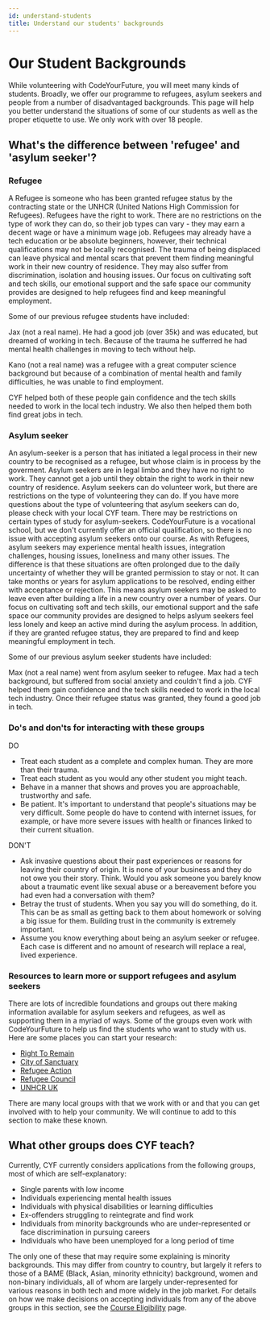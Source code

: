```yaml
---
id: understand-students
title: Understand our students' backgrounds
---
```


# Our Student Backgrounds

While volunteering with CodeYourFuture, you will meet many kinds of students. Broadly, we offer our programme to refugees, asylum seekers and people from a number of disadvantaged backgrounds. This page will help you better understand the situations of some of our students as well as the proper etiquette to use.  We only work with over 18 people. 

## What's the difference between 'refugee' and 'asylum seeker'?

### Refugee

A Refugee is someone who has been granted refugee status by the contracting state or the UNHCR \(United Nations High Commission for Refugees\). Refugees have the right to work. There are no restrictions on the type of work they can do, so their job types can vary - they may earn a decent wage or have a minimum wage job. Refugees may already have a tech education or be absolute beginners, however, their technical qualifications may not be locally recognised. The trauma of being displaced can leave physical and mental scars that prevent them finding meaningful work in their new country of residence. They may also suffer from discrimination, isolation and housing issues. Our focus on cultivating soft and tech skills, our emotional support and the safe space our community provides are designed to help refugees find and keep meaningful employment.

Some of our previous refugee students have included:

Jax \(not a real name\). He had a good job \(over 35k\) and was educated, but dreamed of working in tech. Because of the trauma he sufferred he had mental health challenges in moving to tech without help.

Kano \(not a real name\) was a refugee with a great computer science background but because of a combination of mental health and family difficulties, he was unable to find employment.

CYF helped both of these people gain confidence and the tech skills needed to work in the local tech industry. We also then helped them both find great jobs in tech.

### Asylum seeker

An asylum-seeker is a person that has initiated a legal process in their new country to be recognised as a refugee, but whose claim is in process by the goverment. Asylum seekers are in legal limbo and they have no right to work. They cannot get a job until they obtain the right to work in their new country of residence. Asylum seekers can do volunteer work, but there are restrictions on the type of volunteering they can do. If you have more questions about the type of volunteering that asylum seekers can do, please check with your local CYF team. There may be restrictions on certain types of study for asylum-seekers. CodeYourFuture is a vocational school, but we don't currently offer an official qualification, so there is no issue with accepting asylum seekers onto our course. As with Refugees, asylum seekers may experience mental health issues, integration challenges, housing issues, loneliness and many other issues. The difference is that these situations are often prolonged due to the daily uncertainty of whether they will be granted permission to stay or not. It can take months or years for asylum applications to be resolved, ending either with acceptance or rejection. This means asylum seekers may be asked to leave even after building a life in a new country over a number of years. Our focus on cultivating soft and tech skills, our emotional support and the safe space our community provides are designed to helps aslyum seekers feel less lonely and keep an active mind during the asylum process. In addition, if they are granted refugee status, they are prepared to find and keep meaningful employment in tech.

Some of our previous asylum seeker students have included:

Max \(not a real name\) went from asylum seeker to refugee. Max had a tech background, but suffered from social anxiety and couldn't find a job. CYF helped them gain confidence and the tech skills needed to work in the local tech industry. Once their refugee status was granted, they found a good job in tech.

### Do's and don'ts for interacting with these groups

DO

* Treat each student as a complete and complex human. They are more than their trauma.
* Treat each student as you would any other student you might teach.
* Behave in a manner that shows and proves you are approachable, trustworthy and safe.
* Be patient. It's important to understand that people's situations may be very difficult. Some people do have to contend with internet issues, for example, or have more severe issues with health or finances linked to their current situation.

DON'T

* Ask invasive questions about their past experiences or reasons for leaving their country of origin. It is none of your business and they do not owe you their story. Think. Would you ask someone you barely know about a traumatic event like sexual abuse or a bereavement before you had even had a conversation with them?
* Betray the trust of students. When you say you will do something, do it. This can be as small as getting back to them about homework or solving a big issue for them. Building trust in the community is extremely important.
* Assume you know everything about being an asylum seeker or refugee. Each case is different and no amount of research will replace a real, lived experience.

### Resources to learn more or support refugees and asylum seekers

There are lots of incredible foundations and groups out there making information available for asylum seekers and refugees, as well as supporting them in a myriad of ways. Some of the groups even work with CodeYourFuture to help us find the students who want to study with us. Here are some places you can start your research:

* [Right To Remain](https://righttoremain.org.uk/)
* [City of Sanctuary](https://cityofsanctuary.org/)
* [Refugee Action](https://www.refugee-action.org.uk/)
* [Refugee Council](https://www.refugeecouncil.org.uk/)
* [UNHCR UK](https://www.unhcr.org/uk/asylum-in-the-uk.html)

There are many local groups with that we work with or and that you can get involved with to help your community. We will continue to add to this section to make these known.

## What other groups does CYF teach?

Currently, CYF currently considers applications from the following groups, most of which are self-explanatory:

* Single parents with low income
* Individuals experiencing mental health issues
* Individuals with physical disabilities or learning difficulties
* Ex-offenders struggling to reintegrate and find work
* Individuals from minority backgrounds who are under-represented or face discrimination in pursuing careers
* Individuals who have been unemployed for a long period of time

The only one of these that may require some explaining is minority backgrounds. This may differ from country to country, but largely it refers to those of a BAME \(Black, Asian, minority ethnicity\) background, women and non-binary individuals, all of whom are largely under-represented for various reasons in both tech and more widely in the job market. For details on how we make decisions on accepting individuals from any of the above groups in this section, see the [Course Eligibility](../course-processes/before-the-course/course-eligibility.md) page.

